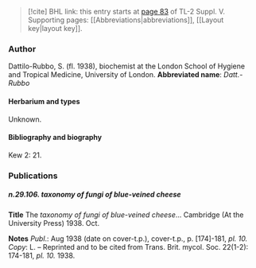 > [!cite] BHL link: this entry starts at [page 83](https://www.biodiversitylibrary.org/page/33259129) of TL-2 Suppl. V.
> Supporting pages: [[Abbreviations|abbreviations]], [[Layout key|layout key]].

### Author

Dattilo-Rubbo, S. (fl. 1938), biochemist at the London School of Hygiene and Tropical Medicine, University of London. 
**Abbreviated name**: *Datt.-Rubbo*

#### Herbarium and types

Unknown.

#### Bibliography and biography

Kew 2: 21.

### Publications

##### n.29.106. taxonomy of fungi of blue-veined cheese

**Title**
The *taxonomy of fungi of blue-veined cheese*... Cambridge (At the University Press) 1938. Oct.

**Notes**
*Publ*.: Aug 1938 (date on cover-t.p.), cover-t.p., p. \[174\]-181, *pl. 10.* *Copy*: L. – Reprinted and to be cited from Trans. Brit. mycol. Soc. 22(1-2): 174-181, *pl. 10.* 1938.

